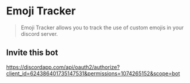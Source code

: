 # Emoji Tracker
> Emoji Tracker allows you to track the use of custom emojis in your discord server.

## Invite this bot
https://discordapp.com/api/oauth2/authorize?client_id=624386401735147531&permissions=1074265152&scope=bot
